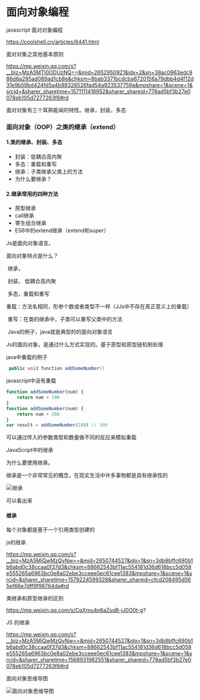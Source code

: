 # 面向对象编程



javascript 面对对象编程

https://coolshell.cn/articles/6441.html



面对对象之其他基本原则

https://mp.weixin.qq.com/s?__biz=MzA5MTI0ODUzNQ==&mid=2652950921&idx=2&sn=38ac0963edc986d6a285ad089ad1cb8e&chksm=8bab3371bcdcba6720156a79dbb4d4f12d31e9b59bd424fd5a4b88326526fad54a923537759a&mpshare=1&scene=1&srcid=&sharer_sharetime=1571111418952&sharer_shareid=778ad5bf3b27e0078eb105d7277263f6#rd



面对对象有三个耳熟能闻的特性。继承，封装，多态





### 面向对象（OOP）之类的继承（extend）

#### 1.类的继承、封装、多态

- 封装：低耦合高内聚
- 多态：重载和重写
- 继承：子类继承父类上的方法
- 为什么要继承？



#### 2.继承常用的四种方法

- 原型继承
- call继承
- 寄生组合继承
- ES6中的extend继承（extend和super）



Js是面向对象语言。

面向对象特点是什么？

​	继承，

​	封装，	低耦合高内聚

​	多态，重载和重写

​		重载：方法名相同，形参个数或者类型不一样（JJs中不存在真正意义上的重载）

​		重写：在类的继承中，子类可以重写父类中的方法

​		Java的例子，java就是典型的的面向对象语言

Js的面向对象，是通过什么方式实现的。基于原型和原型链机制处理



java中重载的例子

```java
 public void function addSomeNumber()
```

javascript中没有重载

```javascript
function addSomeNumber(num) {
    return num + 100
}
function addSomeNumber(num) {
    return num + 200
}
var result = addSomeNumber(100) // 300
```

可以通过传入的参数类型和数量做不同的反应来模拟重载





JavaScript中的继承

为什么要使用继承。

继承是一个非常常见的概念，在现实生活中许多事物都是具有继承性的

![继承](https://i.loli.net/2021/06/03/Ucs9d2yWIjarLMg.png)



可以看出来













#### 继承



每个对象都是基于一个引用类型创建的



js的继承

https://mp.weixin.qq.com/s?__biz=MzA5MjQwMzQyNw==&mid=2650744527&idx=1&sn=3db8bffc690b1b6abd0c38ccaa0f37d3&chksm=88662543bf11ac554181d36d618bcc5d058e555265a6963bc0e8a02ebe3cceee0ec61cee1383&mpshare=1&scene=1&srcid=&sharer_sharetime=1579224599328&sharer_shareid=cfcd208495d565ef66e7dff9f98764da#rd



类继承和原型继承的区别

https://mp.weixin.qq.com/s/CqXmu4n6aZsqB-jJ0O0t-g?



JS 的继承

https://mp.weixin.qq.com/s?__biz=MzA5MjQwMzQyNw==&mid=2650744527&idx=1&sn=3db8bffc690b1b6abd0c38ccaa0f37d3&chksm=88662543bf11ac554181d36d618bcc5d058e555265a6963bc0e8a02ebe3cceee0ec61cee1383&mpshare=1&scene=1&srcid=&sharer_sharetime=1568931982551&sharer_shareid=778ad5bf3b27e0078eb105d7277263f6#rd







面向对象思维导图

![面向对象思维导图](https://i.loli.net/2021/06/03/5CkBqewOFa3sG89.png)

